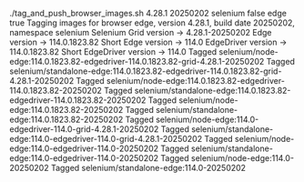 ./tag_and_push_browser_images.sh 4.28.1 20250202 selenium false edge true
Tagging images for browser edge, version 4.28.1, build date 20250202, namespace selenium
Selenium Grid version -> 4.28.1-20250202
Edge version -> 114.0.1823.82
Short Edge version -> 114.0
EdgeDriver version -> 114.0.1823.82
Short EdgeDriver version -> 114.0
Tagged selenium/node-edge:114.0.1823.82-edgedriver-114.0.1823.82-grid-4.28.1-20250202
Tagged selenium/standalone-edge:114.0.1823.82-edgedriver-114.0.1823.82-grid-4.28.1-20250202
Tagged selenium/node-edge:114.0.1823.82-edgedriver-114.0.1823.82-20250202
Tagged selenium/standalone-edge:114.0.1823.82-edgedriver-114.0.1823.82-20250202
Tagged selenium/node-edge:114.0.1823.82-20250202
Tagged selenium/standalone-edge:114.0.1823.82-20250202
Tagged selenium/node-edge:114.0-edgedriver-114.0-grid-4.28.1-20250202
Tagged selenium/standalone-edge:114.0-edgedriver-114.0-grid-4.28.1-20250202
Tagged selenium/node-edge:114.0-edgedriver-114.0-20250202
Tagged selenium/standalone-edge:114.0-edgedriver-114.0-20250202
Tagged selenium/node-edge:114.0-20250202
Tagged selenium/standalone-edge:114.0-20250202
